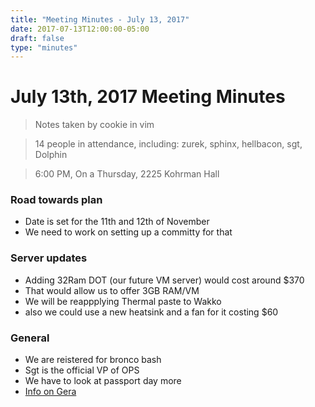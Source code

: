 ```yaml
---
title: "Meeting Minutes - July 13, 2017"
date: 2017-07-13T12:00:00-05:00
draft: false
type: "minutes"
---
```


# July 13th, 2017 Meeting Minutes
> Notes taken by cookie in vim

> 14 people in attendance, including: zurek, sphinx, hellbacon, sgt, Dolphin

> 6:00 PM, On a Thursday, 2225 Kohrman Hall

### Road towards plan

- Date is set for the 11th and 12th of November
- We need to work on setting up a committy for that 

### Server updates

- Adding 32Ram DOT (our future VM server) would cost around $370
- That would allow us to offer 3GB RAM/VM 
- We will be reappplying Thermal paste to  Wakko
- also we could use a new heatsink and a fan for it  costing $60

### General

- We are reistered for bronco bash
- Sgt is the official VP of OPS
- We have to look at passport day more
- [Info on Gera](https://gera-it.com/)
